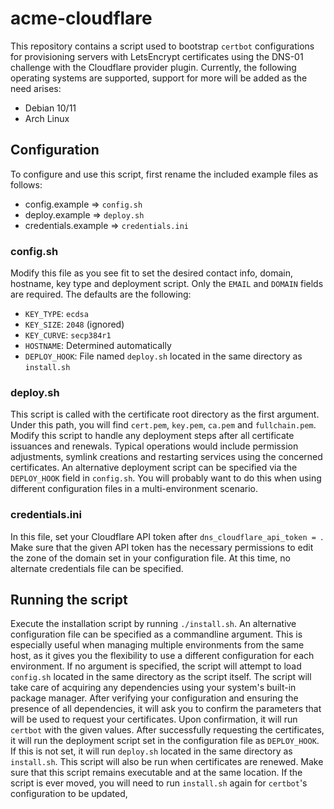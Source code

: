 # acme-cloudflare

This repository contains a script used to bootstrap `certbot` configurations for provisioning servers with LetsEncrypt certificates using the DNS-01 challenge with the Cloudflare provider plugin.
Currently, the following operating systems are supported, support for more will be added as the need arises:
* Debian 10/11
* Arch Linux

## Configuration

To configure and use this script, first rename the included example files as follows:
* config.example => `config.sh`
* deploy.example => `deploy.sh`
* credentials.example => `credentials.ini`

### config.sh

Modify this file as you see fit to set the desired contact info, domain, hostname, key type and deployment script. Only the `EMAIL` and `DOMAIN` fields are required. The defaults are the following:
* `KEY_TYPE`: `ecdsa`
* `KEY_SIZE`: `2048` (ignored)
* `KEY_CURVE`: `secp384r1`
* `HOSTNAME`: Determined automatically
* `DEPLOY_HOOK`: File named `deploy.sh` located in the same directory as `install.sh`

### deploy.sh

This script is called with the certificate root directory as the first argument. Under this path, you will find `cert.pem`, `key.pem`, `ca.pem` and `fullchain.pem`.
Modify this script to handle any deployment steps after all certificate issuances and renewals. Typical operations would include permission adjustments, symlink creations and restarting services using the concerned certificates.
An alternative deployment script can be specified via the `DEPLOY_HOOK` field in `config.sh`. You will probably want to do this when using different configuration files in a multi-environment scenario.

### credentials.ini

In this file, set your Cloudflare API token after `dns_cloudflare_api_token = `. Make sure that the given API token has the necessary permissions to edit the zone of the domain set in your configuration file. At this time, no alternate credentials file can be specified.

## Running the script

Execute the installation script by running `./install.sh`. An alternative configuration file can be specified as a commandline argument. This is especially useful when managing multiple environments from the same host, as it gives you the flexibility to use a different configuration for each environment. If no argument is specified, the script will attempt to load `config.sh` located in the same directory as the script itself.
The script will take care of acquiring any dependencies using your system's built-in package manager. After verifying your configuration and ensuring the presence of all dependencies, it will ask you to confirm the parameters that will be used to request your certificates. Upon confirmation, it will run `certbot` with the given values.
After successfully requesting the certificates, it will run the deployment script set in the configuration file as `DEPLOY_HOOK`. If this is not set, it will run `deploy.sh` located in the same directory as `install.sh`. This script will also be run when certificates are renewed. Make sure that this script remains executable and at the same location. If the script is ever moved, you will need to run `install.sh` again for `certbot`'s configuration to be updated,
